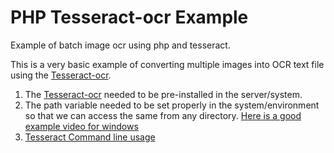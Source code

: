 # PHP Tesseract-ocr Example
Example of batch image ocr using php and tesseract.

This is a very basic example of converting multiple images into OCR text file using the [Tesseract-ocr](https://github.com/tesseract-ocr/tesseract).

1. The [Tesseract-ocr](https://github.com/tesseract-ocr/tesseract) needed to be pre-installed in the server/system.
2. The path variable needed to be set properly in the system/environment so that we can access the same from any directory. [Here is a good example video for windows](https://1drv.ms/v/s!Al5IcWk-NkJ9mCv-S59t2ZFan8AU)
3. [Tesseract Command line usage](https://tesseract-ocr.github.io/tessdoc/Command-Line-Usage.html)
